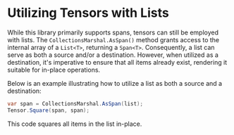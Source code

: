 # Utilizing Tensors with Lists

While this library primarily supports spans, tensors can still be employed with lists. The `CollectionsMarshal.AsSpan()` method grants access to the internal array of a `List<T>`, returning a `Span<T>`. Consequently, a list can serve as both a source and/or a destination. However, when utilized as a destination, it's imperative to ensure that all items already exist, rendering it suitable for in-place operations.

Below is an example illustrating how to utilize a list as both a source and a destination:

```csharp
var span = CollectionsMarshal.AsSpan(list);
Tensor.Square(span, span);
```

This code squares all items in the list in-place.